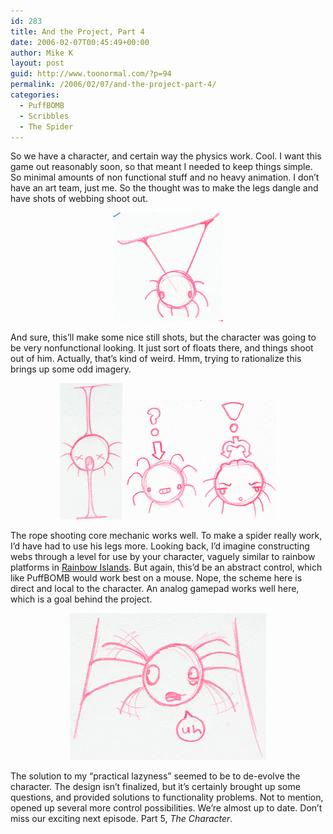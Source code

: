 ```yaml
---
id: 283
title: And the Project, Part 4
date: 2006-02-07T00:45:49+00:00
author: Mike K
layout: post
guid: http://www.toonormal.com/?p=94
permalink: /2006/02/07/and-the-project-part-4/
categories:
  - PuffBOMB
  - Scribbles
  - The Spider
---
```

So we have a character, and certain way the physics work. Cool. I want this game out reasonably soon, so that meant I needed to keep things simple. So minimal amounts of non functional stuff and no heavy animation. I don&#8217;t have an art team, just me. So the thought was to make the legs dangle and have shots of webbing shoot out.

<center>
  <img src='/content/spider07.gif' alt='Wowza! I\&#39;mza flyin\&#39;!' />
</center>

And sure, this&#8217;ll make some nice still shots, but the character was going to be very nonfunctional looking. It just sort of floats there, and things shoot out of him. Actually, that&#8217;s kind of weird. Hmm, trying to rationalize this brings up some odd imagery.

<center>
  <img src='/content/spider09.gif' alt='Err, two natural orifices? I\&#39;m sorry.' /> <img src='/content/spider08.gif' alt='The gift of 2 behinds' />
</center>

The rope shooting core mechanic works well. To make a spider really work, I&#8217;d have had to use his legs more. Looking back, I&#8217;d imagine constructing webs through a level for use by your character, vaguely similar to rainbow platforms in [Rainbow Islands](http://en.wikipedia.org/wiki/Rainbow_Islands). But again, this&#8217;d be an abstract control, which like PuffBOMB would work best on a mouse. Nope, the scheme here is direct and local to the character. An analog gamepad works well here, which is a goal behind the project.

<center>
  <img src='/content/spider10.gif' alt='Mad Skillz' />
</center>

The solution to my &#8220;practical lazyness&#8221; seemed to be to de-evolve the character. The design isn&#8217;t finalized, but it&#8217;s certainly brought up some questions, and provided solutions to functionality problems. Not to mention, opened up several more control possibilities. We&#8217;re almost up to date. Don&#8217;t miss our exciting next episode. Part 5, _The Character_.
